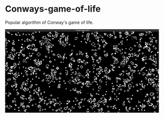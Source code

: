 # Conways-game-of-life
Popular algorithm of Conway's game of life.

<img src="https://github.com/foo290/Conways-game-of-life/blob/main/readmeImages(non-project)/game_of_life.gif">
